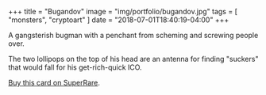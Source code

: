 +++
title = "Bugandov"
image = "img/portfolio/bugandov.jpg"
tags = [ "monsters", "cryptoart" ]
date = "2018-07-01T18:40:19-04:00"
+++

A gangsterish bugman with a penchant from scheming and screwing people over.

<!--more-->

The two lollipops on the top of his head are an antenna for finding "suckers" that would fall for his get-rich-quick ICO.

[Buy this card on SuperRare](https://superrare.co/artwork/bugandov-801).
